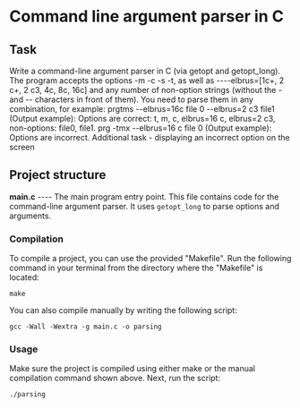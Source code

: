 # Command line argument parser in C


## Task
Write a command-line argument parser in C (via getopt and
getopt_long). The program accepts the options -m -c -s -t, as well as
----elbrus=[1c+, 2 c+, 2 c3, 4c, 8c, 16c] and any number of non-option strings (without the - and
-- characters in front of them).
You need to parse them in any combination, for example:
prgtms --elbrus=16c file 0 --elbrus=2 c3 file1
(Output example): Options are correct: t, m, c, elbrus=16 c, elbrus=2 c3, non-options:
file0, file1.
prg -tmx --elbrus=16 c file 0
(Output example): Options are incorrect.
Additional task - displaying an incorrect option on the screen

## Project structure <br>
**main.c** ----  The main program entry point. This file contains code for the command-line argument parser.  It uses `getopt_long` to parse options and arguments.<br>


### Compilation
To compile a project, you can use the provided "Makefile".  Run the following command in your terminal from the directory where the "Makefile" is located:
```
make
```
You can also compile manually by writing the following script:
```
gcc -Wall -Wextra -g main.c -o parsing
```

### Usage
Make sure the project is compiled using either make or the manual compilation command shown above. Next, run the script:

```
./parsing
```

